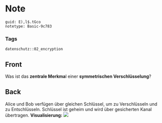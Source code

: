 # Note
```
guid: E),l$.tGco
notetype: Basic-9c783
```

### Tags
```
datenschutz::02_encryption
```

## Front
Was ist das <b>zentrale Merkma</b>l einer <b>symmetrischen
Verschlüsselung</b>?

## Back
Alice und Bob verfügen über gleichen Schlüssel, um zu Verschlüsseln
und zu Entschlüsseln. Schlüssel ist geheim und wird über
gesicherten Kanal übertragen. <b>Visualisierung:</b> <img src="paste-272bd8f3c719a86e3b2035b488bd03872607f8e3.jpg">
